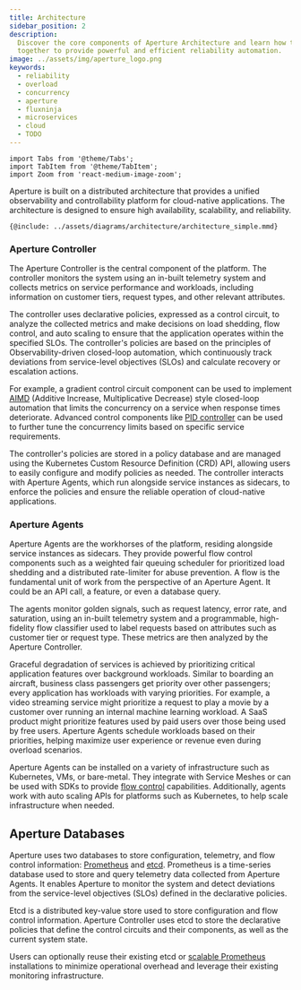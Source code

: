 ```yaml
---
title: Architecture
sidebar_position: 2
description:
  Discover the core components of Aperture Architecture and learn how they work
  together to provide powerful and efficient reliability automation.
image: ../assets/img/aperture_logo.png
keywords:
  - reliability
  - overload
  - concurrency
  - aperture
  - fluxninja
  - microservices
  - cloud
  - TODO
---
```


```mdx-code-block
import Tabs from '@theme/Tabs';
import TabItem from '@theme/TabItem';
import Zoom from 'react-medium-image-zoom';
```

Aperture is built on a distributed architecture that provides a unified
observability and controllability platform for cloud-native applications. The
architecture is designed to ensure high availability, scalability, and
reliability.

<Zoom>

```mermaid
{@include: ../assets/diagrams/architecture/architecture_simple.mmd}
```

</Zoom>

### Aperture Controller

The Aperture Controller is the central component of the platform. The controller
monitors the system using an in-built telemetry system and collects metrics on
service performance and workloads, including information on customer tiers,
request types, and other relevant attributes.

The controller uses declarative policies, expressed as a control circuit, to
analyze the collected metrics and make decisions on load shedding, flow control,
and auto scaling to ensure that the application operates within the specified
SLOs. The controller's policies are based on the principles of
Observability-driven closed-loop automation, which continuously track deviations
from service-level objectives (SLOs) and calculate recovery or escalation
actions.

For example, a gradient control circuit component can be used to implement
[AIMD](https://en.wikipedia.org/wiki/Additive_increase/multiplicative_decrease)
(Additive Increase, Multiplicative Decrease) style closed-loop automation that
limits the concurrency on a service when response times deteriorate. Advanced
control components like
[PID controller](https://en.wikipedia.org/wiki/PID_controller) can be used to
further tune the concurrency limits based on specific service requirements.

The controller's policies are stored in a policy database and are managed using
the Kubernetes Custom Resource Definition (CRD) API, allowing users to easily
configure and modify policies as needed. The controller interacts with Aperture
Agents, which run alongside service instances as sidecars, to enforce the
policies and ensure the reliable operation of cloud-native applications.

### Aperture Agents

Aperture Agents are the workhorses of the platform, residing alongside service
instances as sidecars. They provide powerful flow control components such as a
weighted fair queuing scheduler for prioritized load shedding and a distributed
rate-limiter for abuse prevention. A flow is the fundamental unit of work from
the perspective of an Aperture Agent. It could be an API call, a feature, or
even a database query.

The agents monitor golden signals, such as request latency, error rate, and
saturation, using an in-built telemetry system and a programmable, high-fidelity
flow classifier used to label requests based on attributes such as customer tier
or request type. These metrics are then analyzed by the Aperture Controller.

Graceful degradation of services is achieved by prioritizing critical
application features over background workloads. Similar to boarding an aircraft,
business class passengers get priority over other passengers; every application
has workloads with varying priorities. For example, a video streaming service
might prioritize a request to play a movie by a customer over running an
internal machine learning workload. A SaaS product might prioritize features
used by paid users over those being used by free users. Aperture Agents schedule
workloads based on their priorities, helping maximize user experience or revenue
even during overload scenarios.

Aperture Agents can be installed on a variety of infrastructure such as
Kubernetes, VMs, or bare-metal. They integrate with Service Meshes or can be
used with SDKs to provide [flow control](/concepts/flow-control/flow-control.md)
capabilities. Additionally, agents work with auto scaling APIs for platforms
such as Kubernetes, to help scale infrastructure when needed.

## Aperture Databases

Aperture uses two databases to store configuration, telemetry, and flow control
information: [Prometheus](https://prometheus.io) and [etcd](https://etcd.io).
Prometheus is a time-series database used to store and query telemetry data
collected from Aperture Agents. It enables Aperture to monitor the system and
detect deviations from the service-level objectives (SLOs) defined in the
declarative policies.

Etcd is a distributed key-value store used to store configuration and flow
control information. Aperture Controller uses etcd to store the declarative
policies that define the control circuits and their components, as well as the
current system state.

Users can optionally reuse their existing etcd or
[scalable Prometheus](https://promlabs.com/blog/2021/10/14/promql-vendor-compatibility-round-three)
installations to minimize operational overhead and leverage their existing
monitoring infrastructure.
